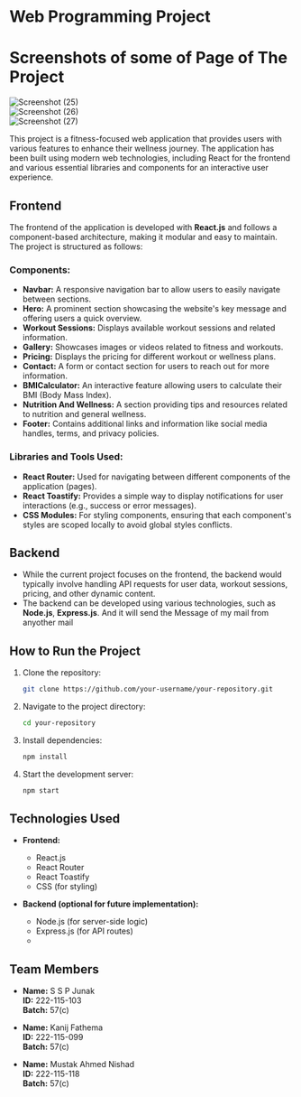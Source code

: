 # Web Programming Project

# Screenshots of some of Page of The Project <br>
![Screenshot (25)](https://github.com/user-attachments/assets/2151738f-d42a-4184-94c6-c33f7616f472) <br>
![Screenshot (26)](https://github.com/user-attachments/assets/b5172f49-72da-4bf0-9984-256ff83b5857) <br>
![Screenshot (27)](https://github.com/user-attachments/assets/4bcd95c9-8b48-4db6-9c7f-754583ab7ca6) <br>


This project is a fitness-focused web application that provides users with various features to enhance their wellness journey. The application has been built using modern web technologies, including React for the frontend and various essential libraries and components for an interactive user experience.

## Frontend

The frontend of the application is developed with **React.js** and follows a component-based architecture, making it modular and easy to maintain. The project is structured as follows:

### Components:
- **Navbar:** A responsive navigation bar to allow users to easily navigate between sections.
- **Hero:** A prominent section showcasing the website's key message and offering users a quick overview.
- **Workout Sessions:** Displays available workout sessions and related information.
- **Gallery:** Showcases images or videos related to fitness and workouts.
- **Pricing:** Displays the pricing for different workout or wellness plans.
- **Contact:** A form or contact section for users to reach out for more information.
- **BMICalculator:** An interactive feature allowing users to calculate their BMI (Body Mass Index).
- **Nutrition And Wellness:** A section providing tips and resources related to nutrition and general wellness.
- **Footer:** Contains additional links and information like social media handles, terms, and privacy policies.

### Libraries and Tools Used:
- **React Router:** Used for navigating between different components of the application (pages).
- **React Toastify:** Provides a simple way to display notifications for user interactions (e.g., success or error messages).
- **CSS Modules:** For styling components, ensuring that each component's styles are scoped locally to avoid global styles conflicts.

## Backend

- While the current project focuses on the frontend, the backend would typically involve handling API requests for user data, workout sessions, pricing, and other dynamic content.
- The backend can be developed using various technologies, such as **Node.js**, **Express.js**. And it will send the Message of my mail from anyother mail
## How to Run the Project

1. Clone the repository:
    ```bash
    git clone https://github.com/your-username/your-repository.git
    ```

2. Navigate to the project directory:
    ```bash
    cd your-repository
    ```

3. Install dependencies:
    ```bash
    npm install
    ```

4. Start the development server:
    ```bash
    npm start
    ```


## Technologies Used
- **Frontend:**
  - React.js
  - React Router
  - React Toastify
  - CSS (for styling)

- **Backend (optional for future implementation):**
  - Node.js (for server-side logic)
  - Express.js (for API routes)
  - <br>
## Team Members

- **Name:** S S P Junak  
  **ID:** 222-115-103  
  **Batch:** 57(c)

- **Name:** Kanij Fathema  
  **ID:** 222-115-099  
  **Batch:** 57(c)

- **Name:** Mustak Ahmed Nishad  
  **ID:** 222-115-118  
  **Batch:** 57(c)

